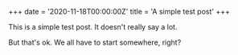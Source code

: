 +++
date = '2020-11-18T00:00:00Z'
title = 'A simple test post'
+++

This is a simple test post. It doesn't really say a lot.

But that's ok. We all have to start somewhere, right?